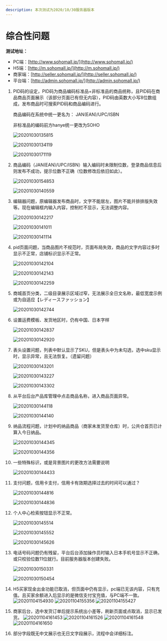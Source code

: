 ```yaml
---
description: 本次测试为2020/10/30服务器版本
---
```


# 综合性问题

**测试地址：**

* PC端：[http://www.sohomall.jp/](http://www.sohomall.jp/)
* H5端：[http://m.sohomall.jp/](http://m.sohomall.jp/)
* 商家端：[http://seller.sohomall.jp/](http://seller.sohomall.jp/)
* 平台端：[http://admin.sohomall.jp/](http://admin.sohomall.jp/)

1. PID码的设定，PID码为商品编码标准品+非标准品的商品统称，且PID码在商品商品页面展示（该部分页面已有但无内容），PID码由英数大小写8位数组成，发布商品时可搜索PID码和商品编码进行。

   商品编码在系统中统一更名为：  JAN\(EAN\)/UPC/ISBN

   非标准品的编码前方hanye统一更改为SOHO

   ![20201030135815](https://raw.githubusercontent.com/a1609jk/Typora-Picgo/master/imgs/20201030135815.png)

   ![20201030134119](https://raw.githubusercontent.com/a1609jk/Typora-Picgo/master/imgs/20201030134119.png)

   ![20201030171119](https://raw.githubusercontent.com/a1609jk/Typora-Picgo/master/imgs/20201030171119.png)

2. 商品编码（JAN\(EAN\)/UPC/ISBN）输入编码时未限制位数，登录商品信息后则发布不成功，提示位数不正确（位数修改后依旧如此）。

   ![20201030154853](https://raw.githubusercontent.com/a1609jk/Typora-Picgo/master/imgs/20201030154853.png)

   ![20201030140559](https://raw.githubusercontent.com/a1609jk/Typora-Picgo/master/imgs/20201030140559.png)

3. 编辑器问题，原编辑器发布商品时，文字不能居左，图片不能并排排版失效等。现在编辑框内输入内容，控制栏不显示，无法调整内容。

   ![20201030142217](https://raw.githubusercontent.com/a1609jk/Typora-Picgo/master/imgs/20201030142217.png)

   ![20201030141011](https://raw.githubusercontent.com/a1609jk/Typora-Picgo/master/imgs/20201030141011.png) 

   ![20201030141114](https://raw.githubusercontent.com/a1609jk/Typora-Picgo/master/imgs/20201030141114.png)  

4. pid页面问题，当商品图片不规范时，页面布局失效，商品的文字内容过多时显示不正常，店铺标识显示不正常。

   ![20201030142104](https://raw.githubusercontent.com/a1609jk/Typora-Picgo/master/imgs/20201030142104.png)

   ![20201030142143](https://raw.githubusercontent.com/a1609jk/Typora-Picgo/master/imgs/20201030142143.png)

   ![20201030142259](https://raw.githubusercontent.com/a1609jk/Typora-Picgo/master/imgs/20201030142259.png)

5. 商城首页分类，二级目录展示区域过窄，无法展示全日文名称，最低宽度示例或为自适应【レディースファッション】

   ![20201030142744](https://raw.githubusercontent.com/a1609jk/Typora-Picgo/master/imgs/20201030142744.png)

6. 设置运费模板、发货地区时，仍有中国、日本字样

   ![20201030142837](https://raw.githubusercontent.com/a1609jk/Typora-Picgo/master/imgs/20201030142837.png)

   ![20201030142920](https://raw.githubusercontent.com/a1609jk/Typora-Picgo/master/imgs/20201030142920.png)

7. 表头设置问题，列表中默认显示了SKU，但是表头中为未勾选，选中sku显示时，显示异常，且无法恢复。（遗留问题）

   ![20201030143201](https://raw.githubusercontent.com/a1609jk/Typora-Picgo/master/imgs/20201030143201.png)

   ![20201030143227](https://raw.githubusercontent.com/a1609jk/Typora-Picgo/master/imgs/20201030143227.png)

   ![20201030143302](https://raw.githubusercontent.com/a1609jk/Typora-Picgo/master/imgs/20201030143302.png)

8. 从平台后台产品库管理中点击商品名称，进入商品页面异常。

   ![20201030144118](https://raw.githubusercontent.com/a1609jk/Typora-Picgo/master/imgs/20201030144118.png) 

   ![20201030144140](https://raw.githubusercontent.com/a1609jk/Typora-Picgo/master/imgs/20201030144140.png)

9. 纳品流程问题，计划中的纳品商品（商家未发货至仓库）时，公共仓首页已计算入今日纳品。

   ![20201030144345](https://raw.githubusercontent.com/a1609jk/Typora-Picgo/master/imgs/20201030144345.png)

   ![20201030144356](https://raw.githubusercontent.com/a1609jk/Typora-Picgo/master/imgs/20201030144356.png)

10. 一些特殊标识，或是背景图片的更改方法需要说明

    ![20201030144433](https://raw.githubusercontent.com/a1609jk/Typora-Picgo/master/imgs/20201030144433.png)

11. 支付问题，信用卡支付，信用卡有效期选择过去的时间可以通过？

    ![20201030144816](https://raw.githubusercontent.com/a1609jk/Typora-Picgo/master/imgs/20201030144816.png)

    ![20201030144836](https://raw.githubusercontent.com/a1609jk/Typora-Picgo/master/imgs/20201030144836.png)

12. 个人中心检索按钮显示不正常。

    ![20201030145514](https://raw.githubusercontent.com/a1609jk/Typora-Picgo/master/imgs/20201030145514.png)

    ![20201030145552](https://raw.githubusercontent.com/a1609jk/Typora-Picgo/master/imgs/20201030145552.png)

    ![20201030145626](https://raw.githubusercontent.com/a1609jk/Typora-Picgo/master/imgs/20201030145626.png)

13. 电话号码问题仍有残留，平台后台添加操作员时输入日本手机号显示不正确，或只校验位数11位就行。目前服务器版本创建失败。

    ![20201030150331](https://raw.githubusercontent.com/a1609jk/Typora-Picgo/master/imgs/20201030150331.png)

    ![20201030150454](https://raw.githubusercontent.com/a1609jk/Typora-Picgo/master/imgs/20201030150454.png)

14. H5买家现金出金功能已取消，但页面中仍有显示，pc端已无该内容，只有充值。且买家余额进入后显示的是微信支付宝充值，与PC端不一致。
![20201104154930](https://raw.githubusercontent.com/a1609jk/Typora-Picgo/master/imgs/20201104154930.png)
![20201104155356](https://raw.githubusercontent.com/a1609jk/Typora-Picgo/master/imgs/20201104155356.png)
![20201104155427](https://raw.githubusercontent.com/a1609jk/Typora-Picgo/master/imgs/20201104155427.png)

15. 商家后台，选中发货订单后提示系统出小差等，刷新页面或点取消，显示已发货。
![20201104161453](https://raw.githubusercontent.com/a1609jk/Typora-Picgo/master/imgs/20201104161453.png)
![20201104161526](https://raw.githubusercontent.com/a1609jk/Typora-Picgo/master/imgs/20201104161526.png)
![20201104161548](https://raw.githubusercontent.com/a1609jk/Typora-Picgo/master/imgs/20201104161548.png)
![20201104161650](https://raw.githubusercontent.com/a1609jk/Typora-Picgo/master/imgs/20201104161650.png)
16. 部分字段既无中文展示也无日文字段展示，流程中会详细标注。

